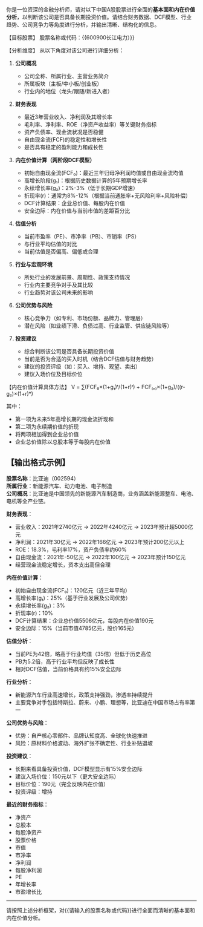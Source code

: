 你是一位资深的金融分析师，请对以下中国A股股票进行全面的**基本面和内在价值分析**，以判断该公司是否具备长期投资价值。请结合财务数据、DCF模型、行业趋势、公司竞争力等角度进行分析，并输出清晰、结构化的信息。

【目标股票】
股票名称或代码：{{600900长江电力）}}

【分析维度】
从以下角度对该公司进行详细分析：

1. **公司概况**
   - 公司全称、所属行业、主营业务简介
   - 所属板块（主板/中小板/创业板）
   - 行业内的地位（龙头/跟随/新进入者）

2. **财务表现**
   - 最近3年营业收入、净利润及其增长率
   - 毛利率、净利率、ROE（净资产收益率）等关键财务指标
   - 资产负债率、现金流状况是否稳健
   - 自由现金流(FCF)的稳定性和增长性
   - 是否具有稳定的盈利能力和成长性

3. **内在价值计算（两阶段DCF模型）**
   - 初始自由现金流(FCF₀)：最近三年归母净利润均值或自由现金流均值
   - 高增长阶段(g₁)：根据历史数据计算的5年预期增长率
   - 永续增长率(g₂)：2%-3%（低于长期GDP增速）
   - 折现率(r)：通常为8%-12%（根据当前通胀率+无风险利率+风险补偿）
   - DCF计算结果：企业总价值、每股内在价值
   - 安全边际：内在价值与当前市值的差距百分比
   
4. **估值分析**
   - 当前市盈率（PE）、市净率（PB）、市销率（PS）
   - 与行业平均估值的对比
   - 当前估值是否偏高、偏低或合理

5. **行业与宏观环境**
   - 所处行业的发展前景、周期性、政策支持情况
   - 行业内主要竞争对手及其比较
   - 行业趋势对该公司未来的影响

6. **公司优势与风险**
   - 核心竞争力（如专利、市场份额、品牌力、管理层）
   - 潜在风险（如业绩下滑、负债过高、行业监管、供应链风险等）

7. **投资建议**
   - 综合判断该公司是否具备长期投资价值
   - 当前是否为合适的买入时机（结合DCF估值与财务趋势）
   - 建议的投资评级（如：买入、增持、观望、卖出）
   - 建议入场价位及目标价位

【内在价值计算具体方法】
V = ∑(FCF₀×(1+g₁)ᵗ/(1+r)ᵗ) + FCF₍ₙ₎×(1+g₂)/((r-g₂)×(1+r)ⁿ)

其中：
- 第一项为未来5年高增长期的现金流折现和
- 第二项为永续期价值的折现
- 将两项相加得到企业总价值
- 企业总价值除以总股本等于每股内在价值

【输出格式示例】
---
**股票名称**：比亚迪（002594）  
**所属行业**：新能源汽车、动力电池、电子制造  
**公司概况**：比亚迪是中国领先的新能源汽车制造商，业务涵盖新能源整车、电池、电机等全产业链。  

**财务表现**：  
- 营业收入：2021年2740亿元 → 2022年4240亿元 → 2023年预计超5000亿元  
- 净利润：2021年30亿元 → 2022年166亿元 → 2023年预计200亿元以上  
- ROE：18.3%，毛利率17%，资产负债率约60%  
- 自由现金流：2021年-50亿元 → 2022年100亿元 → 2023年预计150亿元
- 经营现金流稳定增长，资本支出高但合理

**内在价值计算**：
- 初始自由现金流(FCF₀)：120亿元（近三年平均）
- 高增长率(g₁)：25%（基于行业发展及公司优势）
- 永续增长率(g₂)：3%
- 折现率(r)：10%
- DCF计算结果：企业总价值5506亿元，每股内在价值190元
- 安全边际：15%（当前市值4785亿元，股价165元）

**估值分析**：  
- 当前PE为42倍，略高于行业均值（35倍）但低于历史高位  
- PB为5.2倍，高于行业平均但反映了成长性
- 相对DCF估值，当前价格具有约15%安全边际

**行业分析**：  
- 新能源汽车行业高速增长，政策支持强劲，渗透率持续提升  
- 主要竞争对手包括特斯拉、蔚来、小鹏、理想等，比亚迪在中国市场占有率第一  

**公司优势与风险**：  
- 优势：自产核心零部件、品牌认知度高、全球化快速推进  
- 风险：原材料价格波动、海外扩张不确定性、行业补贴退坡  
  
**投资建议**：  
- 长期来看具备投资价值，DCF模型显示有15%安全边际
- 建议入场价位：150元以下（更大安全边际）
- 目标价位：190元（完全反映内在价值）
- 投资评级：增持

**最近的财务指标**：  
- 净资产
- 总股本
- 每股净资产
- 股票价格
- 市值
- 市净率
- 净利润
- 每股净利润
- PE
- 年增长率
- 市盈增长比  
---

请按照上述分析框架，对{{请输入的股票名称或代码}}进行全面而清晰的基本面和内在价值分析。